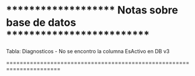 ******************* Notas sobre base de datos *************************
=======================================================================
Tabla: Diagnosticos
    - No se encontro la columna EsActivo en DB v3

======================================================================